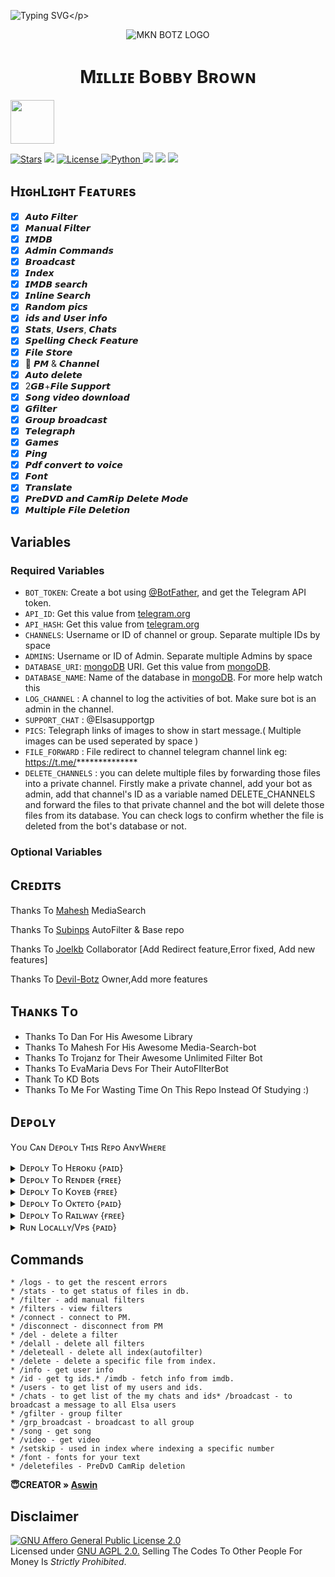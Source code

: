 ![Typing SVG](https://readme-typing-svg.herokuapp.com/?lines=𝗪𝗘𝗟𝗖𝗢𝗠E+𝗧𝗢+𝗠𝗶𝗹𝗹𝗘+𝗕𝗢𝗧!;𝗖𝗥𝗘𝗔𝗧𝗘𝗗+𝗕𝗬+𝗧𝗘𝗔𝗠+𝗠𝗿𝗬𝗞+𝗕𝗢𝗧S!;𝗔+𝗦𝗜𝗠𝗣𝗟𝗘+𝗧𝗚+𝗔𝗨𝗧𝗢𝗙𝗜𝗟𝗧𝗘𝗥+𝗕𝗢𝗧!)</p>
<p align="center">
  <img src="https://te.legra.ph/file/475659a185d568a4702ea.jpg" alt="MKN BOTZ LOGO">
</p>
<h1 align="center">
  <b> Mɪʟʟɪᴇ Bᴏʙʙʏ Bʀᴏᴡɴ </b>
</h1>

<a href="https://t.me/CCHDMovie">
  <img src="https://img.shields.io/badge/Join-blue?logo=telegram" width="70">


<a href="https://github.com/Greymattersbot/EvaMaria2/stargazers"><img src="https://img.shields.io/github/stars/Greymattersbot/EvaMaria2?color=black&logo=github&logoColor=black&style=for-the-badge" alt="Stars" /></a>
<a href="https://github.com/Greymattersbot/EvaMaria2/network/members"> <img src="https://img.shields.io/github/forks/Greymattersbot/EvaMaria2?color=black&logo=github&logoColor=black&style=for-the-badge" /></a>
<a href="https://github.com/yedhukrishnanu19/MILLE-AUTO-FILTER-BOT/blob/master/LICENSE"> <img src="https://img.shields.io/badge/License- GPL 2.0 license -blueviolet?style=for-the-badge" alt="License" /> </a>
<a href="https://www.python.org/"> <img src="https://img.shields.io/badge/Written%20in-Python-skyblue?style=for-the-badge&logo=python" alt="Python" /> </a>
<a href="https://pypi.org/project/Pyrogram/"> <img src="https://img.shields.io/pypi/v/pyrogram?color=white&label=pyrogram&logo=python&logoColor=blue&style=for-the-badge" /></a>
<a href="https://github.com/yedhukrishnanu19/MILLE-AUTO-FILTER-BOT"> <img src="https://img.shields.io/github/repo-size/yedhukrishnanu19/MILLE-AUTO-FILTER-BOT?color=skyblue&logo=github&logoColor=blue&style=for-the-badge" /></a>
<a href="https://github.com/yedhukrishnanu19/MILLE-AUTO-FILTER-BOT/commits/yedhukrishnanu19"> <img src="https://img.shields.io/github/last-commit/yedhukrishnanu19/MILLE-AUTO-FILTER-BOT?color=black&logo=github&logoColor=black&style=for-the-badge" /></a>
## HɪɢʜLɪɢʜᴛ Fᴇᴀᴛᴜʀᴇs

- [x] 𝘼𝙪𝙩𝙤 𝙁𝙞𝙡𝙩𝙚𝙧
- [x] 𝙈𝙖𝙣𝙪𝙖𝙡 𝙁𝙞𝙡𝙩𝙚𝙧
- [x] 𝙄𝙈𝘿𝘽
- [x] 𝘼𝙙𝙢𝙞𝙣 𝘾𝙤𝙢𝙢𝙖𝙣𝙙𝙨
- [x] 𝘽𝙧𝙤𝙖𝙙𝙘𝙖𝙨𝙩
- [x] 𝙄𝙣𝙙𝙚𝙭
- [x] 𝙄𝙈𝘿𝘽 𝙨𝙚𝙖𝙧𝙘𝙝
- [x] 𝙄𝙣𝙡𝙞𝙣𝙚 𝙎𝙚𝙖𝙧𝙘𝙝
- [x] 𝙍𝙖𝙣𝙙𝙤𝙢 𝙥𝙞𝙘𝙨
- [x] 𝙞𝙙𝙨 𝙖𝙣𝙙 𝙐𝙨𝙚𝙧 𝙞𝙣𝙛𝙤
- [x] 𝙎𝙩𝙖𝙩𝙨, 𝙐𝙨𝙚𝙧𝙨, 𝘾𝙝𝙖𝙩𝙨
- [x] 𝙎𝙥𝙚𝙡𝙡𝙞𝙣𝙜 𝘾𝙝𝙚𝙘𝙠 𝙁𝙚𝙖𝙩𝙪𝙧𝙚
- [x] 𝙁𝙞𝙡𝙚 𝙎𝙩𝙤𝙧𝙚
- [x] 📂 𝙋𝙈 & 𝘾𝙝𝙖𝙣𝙣𝙚𝙡
- [x] 𝘼𝙪𝙩𝙤 𝙙𝙚𝙡𝙚𝙩𝙚
- [x] 2𝙂𝘽+𝙁𝙞𝙡𝙚 𝙎𝙪𝙥𝙥𝙤𝙧𝙩
- [x] 𝙎𝙤𝙣𝙜 𝙫𝙞𝙙𝙚𝙤 𝙙𝙤𝙬𝙣𝙡𝙤𝙖𝙙
- [x] 𝙂𝙛𝙞𝙡𝙩𝙚𝙧
- [x] 𝙂𝙧𝙤𝙪𝙥 𝙗𝙧𝙤𝙖𝙙𝙘𝙖𝙨𝙩
- [x] 𝙏𝙚𝙡𝙚𝙜𝙧𝙖𝙥𝙝
- [x] 𝙂𝙖𝙢𝙚𝙨
- [x] 𝙋𝙞𝙣𝙜
- [x] 𝙋𝙙𝙛 𝙘𝙤𝙣𝙫𝙚𝙧𝙩 𝙩𝙤 𝙫𝙤𝙞𝙘𝙚
- [x] 𝙁𝙤𝙣𝙩
- [x] 𝙏𝙧𝙖𝙣𝙨𝙡𝙖𝙩𝙚
- [x] 𝙋𝙧𝙚𝘿𝙑𝘿 𝙖𝙣𝙙 𝘾𝙖𝙢𝙍𝙞𝙥 𝘿𝙚𝙡𝙚𝙩𝙚 𝙈𝙤𝙙𝙚
- [x] 𝙈𝙪𝙡𝙩𝙞𝙥𝙡𝙚 𝙁𝙞𝙡𝙚 𝘿𝙚𝙡𝙚𝙩𝙞𝙤𝙣

## Variables

### Required Variables
* `BOT_TOKEN`: Create a bot using [@BotFather](https://telegram.dog/BotFather), and get the Telegram API token.
* `API_ID`: Get this value from [telegram.org](https://my.telegram.org/apps)
* `API_HASH`: Get this value from [telegram.org](https://my.telegram.org/apps)
* `CHANNELS`: Username or ID of channel or group. Separate multiple IDs by space
* `ADMINS`: Username or ID of Admin. Separate multiple Admins by space
* `DATABASE_URI`: [mongoDB](https://www.mongodb.com) URI. Get this value from [mongoDB](https://www.mongodb.com).
* `DATABASE_NAME`: Name of the database in [mongoDB](https://www.mongodb.com). For more help watch this 
* `LOG_CHANNEL` : A channel to log the activities of bot. Make sure bot is an admin in the channel.
* `SUPPORT_CHAT` : @Elsasupportgp
* `PICS`: Telegraph links of images to show in start message.( Multiple images can be used seperated by space )
* `FILE_FORWARD` : File redirect to channel telegram channel link eg: https://t.me/**************
* `DELETE_CHANNELS` : you can delete multiple files by forwarding those files into a private channel. Firstly make a private channel, add your bot as admin, add that channel's ID as a variable named DELETE_CHANNELS and forward the files to that private channel and the bot will delete those files from its database. You can check logs to confirm whether the file is deleted from the bot's database or not.
### Optional Variables


## Cʀᴇᴅɪᴛs
 Thanks To [Mahesh](https://github.com/Mahesh0253/Media-Search-bot) MediaSearch

 Thanks To [Subinps](https://github.com/subinps/Media-Search-bot) AutoFilter & Base repo
 
 Thanks To [Joelkb](https://github.com/Joelkb) Collaborator [Add Redirect feature,Error fixed, Add new features]

 Thanks To [Devil-Botz](https://github.com/Devil-Botz) Owner,Add more features

## Tʜᴀɴᴋs Tᴏ 
 - Thanks To Dan For His Awesome Library
 - Thanks To Mahesh For His Awesome Media-Search-bot
 - Thanks To Trojanz for Their Awesome Unlimited Filter Bot
 - Thanks To EvaMaria Devs For Their AutoFIlterBot
 - Thank To KD Bots
 - Thanks To Me For Wasting Time On This Repo Instead Of Studying :)


</details>

## Dᴇᴘᴏʟʏ
Yᴏᴜ Cᴀɴ Dᴇᴘᴏʟʏ Tʜɪs Rᴇᴘᴏ AɴʏWʜᴇʀᴇ

<details><summary>Dᴇᴘᴏʟʏ Tᴏ Hᴇʀᴏᴋᴜ {ᴘᴀɪᴅ}</summary>
<p>
<br>
<a href="https://heroku.com/deploy?template=https://github.com/yedhukrishnanu19/MILLE-AUTO-FILTER-BOT">
  <img src="https://www.herokucdn.com/deploy/button.svg" alt="Deploy">
  </a>
  </p>
  </details>

<details><summary>Dᴇᴘᴏʟʏ Tᴏ Rᴇɴᴅᴇʀ {ғʀᴇᴇ}</summary>
<p>
<br>
<a href="https://dashboard.render.com/select-repo?type=web">
  <img src="https://render.com/images/deploy-to-render-button.svg" alt="deploy-to-render">
  </a>
  </p>
  <p>
</details>
<details><summary>Dᴇᴘᴏʟʏ Tᴏ Kᴏʏᴇʙ {ғʀᴇᴇ}</summary>
<p>
<br>
<a href="https://app.koyeb.com/deploy?type=git&repository=github.com/yedhukrishnanu19/MILLE-AUTO-FILTER-BOT&branch=main">
  <img src="https://www.koyeb.com/static/images/deploy/button.svg" alt="deploy-to-koyeb">
  </a>
  </p>
  <p>
</details>  
<details><summary>Dᴇᴘᴏʟʏ Tᴏ Oᴋᴛᴇᴛᴏ {ᴘᴀɪᴅ}</summary>
<p>
<br>
<a href="https://cloud.okteto.com/deploy?repository=https://github.com/yedhukrishnanu19/MILLE-AUTO-FILTER-BOT">
  <img src="https://okteto.com/develop-okteto.svg" alt="deploy-to-okteto">
  </a>
  </p>
  </details>
<details><summary>Dᴇᴘᴏʟʏ Tᴏ Rᴀɪʟᴡᴀʏ {ғʀᴇᴇ}</summary>
<p>
<br>
<a href="https://railway.app/new/template?template=https%3A%2F%2Fgithub.com%2FTamilanBotsZ%2FAwesomeFilterPro">
  <img src="https://railway.app/button.svg" alt="deploy-to-railway">
  </a>
  </p>
  </details>
<details><summary>Rᴜɴ Lᴏᴄᴀʟʟʏ/Vᴘs {ᴘᴀɪᴅ}</summary>
<p>
You must have the latest version of <a href="golang.org">go</a> installed first
<pre>
git clone https://github.com/yedhukrishnanu19/MILLE-AUTO-FILTER-BOT
cd MILLE-AUTO-FILTER-BOT
go build .
./MILLE-AUTO-FILTER-BOT
</pre>
</p>
</details>

## Commands

```
* /logs - to get the rescent errors
* /stats - to get status of files in db.
* /filter - add manual filters
* /filters - view filters
* /connect - connect to PM.
* /disconnect - disconnect from PM
* /del - delete a filter
* /delall - delete all filters
* /deleteall - delete all index(autofilter)
* /delete - delete a specific file from index.
* /info - get user info
* /id - get tg ids.* /imdb - fetch info from imdb.
* /users - to get list of my users and ids.
* /chats - to get list of the my chats and ids* /broadcast - to broadcast a message to all Elsa users
* /gfilter - group filter
* /grp_broadcast - broadcast to all group
* /song - get song
* /video - get video
* /setskip - used in index where indexing a specific number
* /font - fonts for your text
* /deletefiles - PreDvD CamRip deletion
```
<b> 😇CREATOR » [Aswin](https://t.me/Aswin_pm_Bot)</b>

## Disclaimer
[![GNU Affero General Public License 2.0](https://www.gnu.org/graphics/agplv3-155x51.png)](https://www.gnu.org/licenses/agpl-3.0.en.html#header)    
Licensed under [GNU AGPL 2.0.](https://github.com/Devil-Botz/Elsa-V3/blob/main/LICENSE)
Selling The Codes To Other People For Money Is *Strictly Prohibited*.
